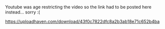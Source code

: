 Youtube was age restricting the video so the link had to be posted here instead... sorry :(

https://uploadhaven.com/download/43f0c7822dfc8a2b3ab18e71c652b4ba
